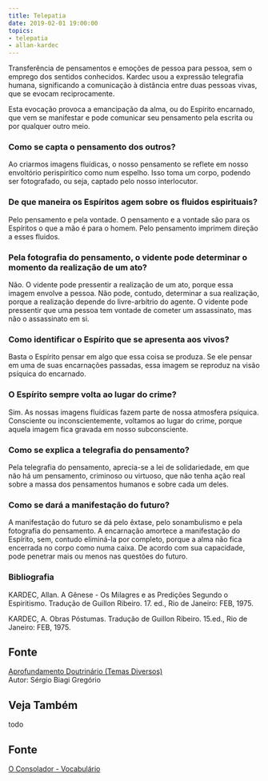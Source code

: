 ```yaml
---
title: Telepatia
date: 2019-02-01 19:00:00
topics:
- telepatia
- allan-kardec
---
```


Transferência de pensamentos e emoções de pessoa para pessoa, sem o emprego dos
sentidos conhecidos. Kardec usou a expressão telegrafia humana, significando a
comunicação à distância entre duas pessoas vivas, que se evocam reciprocamente.

Esta evocação provoca a emancipação da alma, ou do Espírito encarnado, que vem
se manifestar e pode comunicar seu pensamento pela escrita ou por qualquer outro
meio.

### Como se capta o pensamento dos outros?
Ao criarmos imagens fluídicas, o nosso pensamento se reflete em nosso
envoltório perispirítico como num espelho. Isso toma um corpo, podendo
ser fotografado, ou seja, captado pelo nosso interlocutor.

### De que maneira os Espíritos agem sobre os fluidos espirituais?
Pelo pensamento e pela vontade. O pensamento e a vontade são para os
Espíritos o que a mão é para o homem. Pelo pensamento imprimem direção a
esses fluidos.

### Pela fotografia do pensamento, o vidente pode determinar o momento da realização de um ato?
Não. O vidente pode pressentir a realização de um ato, porque essa
imagem envolve a pessoa. Não pode, contudo, determinar a sua realização,
porque a realização depende do livre-arbítrio do agente. O vidente pode
pressentir que uma pessoa tem vontade de cometer um assassinato, mas não
o assassinato em si.

### Como identificar o Espírito que se apresenta aos vivos?
Basta o Espírito pensar em algo que essa coisa se produza. Se ele pensar
em uma de suas encarnações passadas, essa imagem se reproduz na visão
psíquica do encarnado.

### O Espírito sempre volta ao lugar do crime?
Sim. As nossas imagens fluídicas fazem parte de nossa atmosfera
psíquica. Consciente ou inconscientemente, voltamos ao lugar do crime,
porque aquela imagem fica gravada em nosso subconsciente.

### Como se explica a telegrafia do pensamento?
Pela telegrafia do pensamento, aprecia-se a lei de solidariedade, em que
não há um pensamento, criminoso ou virtuoso, que não tenha ação real
sobre a massa dos pensamentos humanos e sobre cada um deles.

### Como se dará a manifestação do futuro?
A manifestação do futuro se dá pelo êxtase, pelo sonambulismo e pela
fotografia do pensamento. A encarnação amortece a manifestação do
Espírito, sem, contudo eliminá-la por completo, porque a alma não fica
encerrada no corpo como numa caixa. De acordo com sua capacidade, pode
penetrar mais ou menos nas questões do futuro.


### Bibliografia
KARDEC, Allan. A Gênese - Os Milagres e as Predições Segundo o
Espiritismo. Tradução de Guillon Ribeiro. 17. ed., Rio de Janeiro: FEB,
1975.

KARDEC, A. Obras Póstumas. Tradução de Guillon Ribeiro. 15.ed., Rio de
Janeiro: FEB, 1975.

## Fonte
[Aprofundamento Doutrinário (Temas Diversos)](https://sites.google.com/view/aprofundamentodoutrinario/fotografia-e-telegrafia-do-pensamento)  
Autor: Sérgio Biagi Gregório

## Veja Também
todo

## Fonte
[O Consolador - Vocabulário](http://www.oconsolador.com.br/linkfixo/vocabulario/principal.html)
